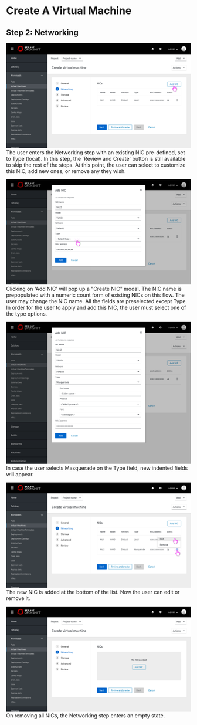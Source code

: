 # Create A Virtual Machine

## Step 2: Networking

![Default](img/3-00.png)
The user enters the Networking step with an existing NIC pre-defined, set to Type (local). In this step, the 'Review and Create' button is still available to skip the rest of the steps. At this point, the user can select to customize this NIC, add new ones, or remove any they wish.

![Adding NIC](img/3-01.png)
Clicking on 'Add NIC' will pop up a "Create NIC" modal. The NIC name is prepopulated with a numeric count form of existing NICs on this flow. The user may change the NIC name. All the fields are preselected except Type. In order for the user to apply and add this NIC, the user must select one of the type options.

![Type - Masquerade](img/3-02.png)
In case the user selects Masquerade on the Type field, new indented fields will appear.

![NIC added](img/3-10.png)
The new NIC is added at the bottom of the list.
Now the user can edit or remove it.

![Empty state](img/3-20.png)
On removing all NICs, the Networking step enters an empty state.
